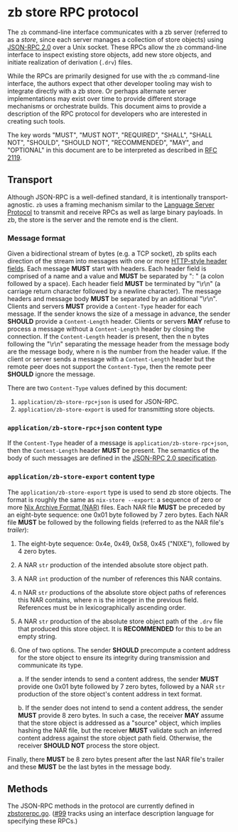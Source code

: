 # zb store RPC protocol

The `zb` command-line interface communicates with
a zb server (referred to as a *store*, since each server manages a collection of store objects)
using [JSON-RPC 2.0][] over a Unix socket.
These RPCs allow the `zb` command-line interface to inspect existing store objects,
add new store objects,
and initiate realization of derivation (`.drv`) files.

While the RPCs are primarily designed for use with the `zb` command-line interface,
the authors expect that other developer tooling may wish to integrate directly with a zb store.
Or perhaps alternate server implementations may exist over time
to provide different storage mechanisms or orchestrate builds.
This document aims to provide a description of the RPC protocol
for developers who are interested in creating such tools.

The key words "MUST", "MUST NOT", "REQUIRED", "SHALL", "SHALL NOT",
"SHOULD", "SHOULD NOT", "RECOMMENDED", "MAY", and "OPTIONAL" in this
document are to be interpreted as described in [RFC 2119][].

[JSON-RPC 2.0]: https://www.jsonrpc.org/specification
[RFC 2119]: https://datatracker.ietf.org/doc/html/rfc2119

## Transport

Although JSON-RPC is a well-defined standard, it is intentionally transport-agnostic.
`zb` uses a framing mechanism similar to the [Language Server Protocol][]
to transmit and receive RPCs as well as large binary payloads.
In zb, the store is the server and the remote end is the client.

### Message format

Given a bidirectional stream of bytes (e.g. a TCP socket),
zb splits each direction of the stream into messages with one or more [HTTP-style header fields][].
Each message **MUST** start with headers.
Each header field is comprised of a name and a value and **MUST** be separated by ": " (a colon followed by a space).
Each header field **MUST** be terminated by "\r\n" (a carriage return character followed by a newline character).
The message headers and message body **MUST** be separated by an additional "\r\n".
Clients and servers **MUST** provide a `Content-Type` header for each message.
If the sender knows the size of a message in advance,
the sender **SHOULD** provide a `Content-Length` header.
Clients or servers **MAY** refuse to process a message without a `Content-Length` header
by closing the connection.
If the `Content-Length` header is present,
then the n bytes following the "\r\n" separating the message header from the message body are the message body,
where n is the number from the header value.
If the client or server sends a message with a `Content-Length` header
but the remote peer does not support the `Content-Type`,
then the remote peer **SHOULD** ignore the message.

There are two `Content-Type` values defined by this document:

1. `application/zb-store-rpc+json` is used for JSON-RPC.
2. `application/zb-store-export` is used for transmitting store objects.

[Language Server Protocol]: https://microsoft.github.io/language-server-protocol/specifications/lsp/3.17/specification/
[HTTP-style header fields]: https://datatracker.ietf.org/doc/html/rfc7230#section-3.2

### `application/zb-store-rpc+json` content type

If the `Content-Type` header of a message is `application/zb-store-rpc+json`,
then the `Content-Length` header **MUST** be present.
The semantics of the body of such messages are defined in the [JSON-RPC 2.0 specification][JSON-RPC 2.0].

### `application/zb-store-export` content type

The `application/zb-store-export` type is used to send zb store objects.
The format is roughly the same as `nix-store --export`:
a sequence of zero or more [Nix Archive Format (NAR)][] files.
Each NAR file **MUST** be preceded by an eight-byte sequence:
one 0x01 byte followed by 7 zero bytes.
Each NAR file **MUST** be followed by the following fields
(referred to as the NAR file's *trailer*):

1. The eight-byte sequence: 0x4e, 0x49, 0x58, 0x45 ("NIXE"), followed by 4 zero bytes.

2. A NAR `str` production of the intended absolute store object path.

3. A NAR `int` production of the number of references this NAR contains.

4. n NAR `str` productions of the absolute store object paths of references this NAR contains,
   where n is the integer in the previous field.
   References must be in lexicographically ascending order.

5. A NAR `str` production of the absolute store object path of the `.drv` file that produced this store object.
   It is **RECOMMENDED** for this to be an empty string.

6. One of two options.
   The sender **SHOULD** precompute a content address for the store object
   to ensure its integrity during transmission
   and communicate its type.

    a. If the sender intends to send a content address,
       the sender **MUST** provide one 0x01 byte followed by 7 zero bytes,
       followed by a NAR `str` production of the store object's content address in text format.

    b. If the sender does not intend to send a content address,
       the sender **MUST** provide 8 zero bytes.
       In such a case, the receiver **MAY** assume that the store object is addressed as a "source" object,
       which implies hashing the NAR file,
       but the receiver **MUST** validate such an inferred content address against the store object path field.
       Otherwise, the receiver **SHOULD NOT** process the store object.

Finally, there **MUST** be 8 zero bytes present after the last NAR file's trailer
and these **MUST** be the last bytes in the message body.

[Nix Archive Format (NAR)]: https://nix.dev/manual/nix/2.22/protocols/nix-archive

## Methods

The JSON-RPC methods in the protocol are currently defined in [zbstorerpc.go][].
([#99][] tracks using an interface description language for specifying these RPCs.)

[#99]: https://github.com/256lights/zb/issues/99
[zbstorerpc.go]: zbstorerpc.go
